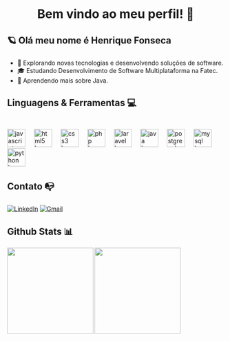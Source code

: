 

<h1 align="center">Bem vindo ao meu perfil! 👋</h1>

###

  <h2 align="left">🪐 Olá meu nome é Henrique Fonseca</h2>

###
- 🤔 Explorando novas tecnologias e desenvolvendo soluções de software.
- 🎓 Estudando Desenvolvimento de Software Multiplataforma na Fatec.
- 📖 Aprendendo mais sobre Java.


###

<h2 align="left">Linguagens & Ferramentas 💻</h2>

###

<br clear="both">

<div align="left">
  <img src="https://skillicons.dev/icons?i=js" height="42" alt="javascript logo"  />
  <img width="12" />
  <img src="https://skillicons.dev/icons?i=html" height="42" alt="html5 logo"  />
  <img width="12" />
  <img src="https://skillicons.dev/icons?i=css" height="42" alt="css3 logo"  />
  <img width="12" />
  <img src="https://skillicons.dev/icons?i=php" height="42" alt="php logo"  />
  <img width="12" />
  <img src="https://skillicons.dev/icons?i=laravel" height="42" alt="laravel logo"  />
  <img width="12" />
  <img src="https://skillicons.dev/icons?i=java" height="42" alt="java logo"  />
  <img width="12" />
  <img src="https://skillicons.dev/icons?i=postgres" height="42" alt="postgresql logo"  />
  <img width="12" />
  <img src="https://cdn.jsdelivr.net/gh/devicons/devicon/icons/mysql/mysql-original.svg" height="42" alt="mysql logo"  />
  <img width="12" />
  <img src="https://cdn.jsdelivr.net/gh/devicons/devicon/icons/python/python-original.svg" height="42" alt="python logo"  />
  <img width="12" />
</div>

###

<p align="left"></p>

###

<h2 align="left">Contato 📭</h2>

###

<div align="left">
  
[![LinkedIn](https://img.shields.io/badge/LinkedIn-0077B5?style=for-the-badge&logo=linkedin&logoColor=white)](https://www.linkedin.com/in/henrique-alves-dev/) [![Gmail](https://img.shields.io/badge/Gmail-333333?style=for-the-badge&logo=gmail&logoColor=red)](mailto:henrique12095@gmail.com)
</div>

###

<h2 align="left">Github Stats 📊</h2>
      <p align="center">
          <a href="https://github.com/anuraghazra/github-readme-stats">
              <img height=200 align="left" src="https://github-readme-stats.vercel.app/api?username=riqalves&theme=dark" />
          </a>
          <a href="https://github.com/anuraghazra/convoychat">
              <img height=200 align="left" src="https://github-readme-stats.vercel.app/api/top-langs?username=riqalves&layout=compact&langs_count=8&card_width=320&theme=dark" />
          </a>
      </p>
